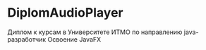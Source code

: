 # DiplomAudioPlayer
Диплом к курсам в Университете ИТМО по направлению java-разработчик
Освоение JavaFX
